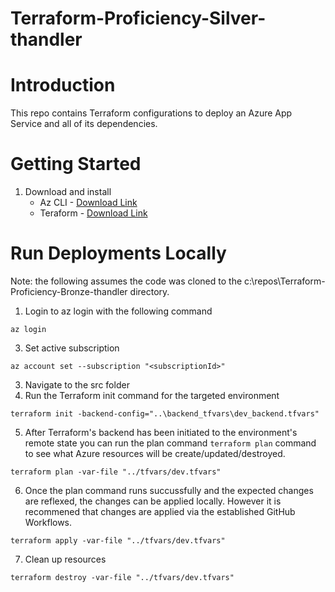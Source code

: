 # Terraform-Proficiency-Silver-thandler

# Introduction 
This repo contains Terraform configurations to deploy an Azure App Service and all of its dependencies.

# Getting Started

1.	Download and install
    - Az CLI - [Download Link](https://docs.microsoft.com/en-us/cli/azure/install-azure-cli)
    - Teraform - [Download Link](https://www.terraform.io/downloads)


# Run Deployments Locally
Note: the following assumes the code was cloned to the c:\repos\Terraform-Proficiency-Bronze-thandler directory.
1. Login to az login with the following command
```
az login
```
3. Set active subscription
```
az account set --subscription "<subscriptionId>"
```

3. Navigate to the src folder
4. Run the Terraform init command for the targeted environment
``` 
terraform init -backend-config="..\backend_tfvars\dev_backend.tfvars" 
```

5. After Terraform's backend has been initiated to the environment's remote state you can run the plan command `terraform plan` command to see what Azure resources will be create/updated/destroyed.

```
terraform plan -var-file "../tfvars/dev.tfvars"
```
6. Once the plan command runs succussfully and the expected changes are reflexed, the changes can be applied locally. However it is recommened that changes are applied via the established GitHub Workflows. 
```
terraform apply -var-file "../tfvars/dev.tfvars"
```

7. Clean up resources
```
terraform destroy -var-file "../tfvars/dev.tfvars"
```
